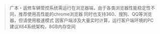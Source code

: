 > 广本・返修车辆管控系统需运行在浏览器端，由于各类浏览器性能稳定性不同，推荐使用高性能的chrome浏览器 
同时也支持360、搜狗、QQ等浏览器，但请使用极速模式
因客户端涉及大量实时计算，运行客户端环境的PC建议X64系统架构，8GB内存空间